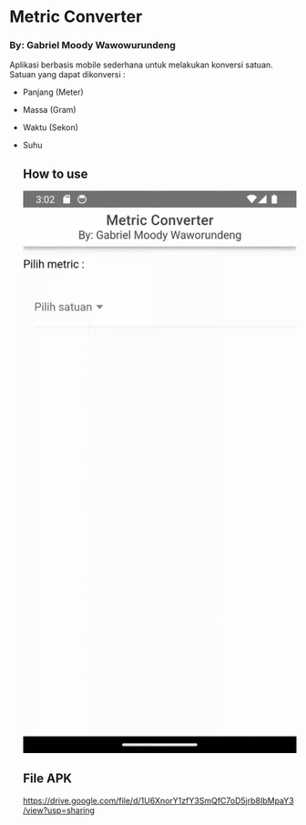 # Metric Converter
### By: Gabriel Moody Wawowurundeng

Aplikasi berbasis mobile sederhana untuk melakukan konversi satuan. Satuan yang dapat dikonversi :

- Panjang (Meter)
- Massa (Gram)
- Waktu (Sekon)
- Suhu

  ## How to use
  ![](https://github.com/GabrielMoody/Metric-Converter_Gabriel-Moody-Waworundeng_Ionic/blob/main/assets/use.gif)

  ## File APK
  https://drive.google.com/file/d/1U6XnorY1zfY3SmQfC7oD5jrb8IbMpaY3/view?usp=sharing 
